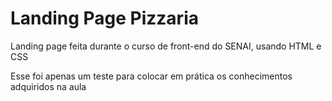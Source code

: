 # Landing Page Pizzaria
 Landing page feita durante o curso de front-end do SENAI, usando HTML e CSS

 Esse foi apenas um teste para colocar em prática os conhecimentos adquiridos na aula

